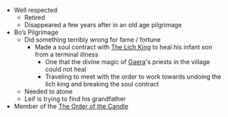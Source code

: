 - Well respected
	- Retired
	- Disappeared a few years after in an old age pilgrimage
- Bo’s Pilgrimage
	- Did something terribly wrong for fame / fortune
		- Made a soul contract with [The Lich King](The%20Lich%20King.md) to heal his infant son from a terminal illness
			- One that the divine magic of [Gaera](Gaera.md)'s priests in the village could not heal
			- Traveling to meet with the order to work towards undoing the lich king and breaking the soul contract
	- Needed to atone
	- Leif is trying to find his grandfather
- Member of the [The Order of the Candle](The%20Order%20of%20the%20Candle.md)
